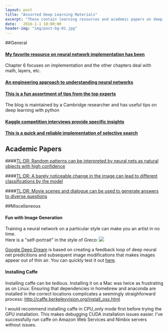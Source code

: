 ```yaml
---
layout: post
title: "Assorted Deep Learning Materials"
excerpt: "These contain learning resources and academic papers on deep learning"
date:   2016-1-1 10:00:00
header-img: "img/post-bg-01.jpg"
---
```


##General

#### [My favorite resource on neural network implementation has been](http://neuralnetworksanddeeplearning.com/chap6.html)
Chapter 6 focuses on implementation and the other chapters deal with math, layers, etc.

#### [An engineering approach to understanding neural networks](http://karpathy.github.io/neuralnets/)

#### [This is a fun assortment of tips from the top experts](http://www.marekrei.com/blog/26-things-i-learned-in-the-deep-learning-summer-school/)
The blog is maintained by a Cambridge researcher and has useful tips on deep learning with python

#### [Kaggle competition interviews provide specific insights](http://blog.kaggle.com/2012/11/01/deep-learning-how-i-did-it-merck-1st-place-interview)

#### [This is a quick and reliable implementation of selective search](https://github.com/AlpacaDB/selectivesearch)

## Academic Papers
####[TL;DR: Random patterns can be interpreted by neural nets as natural objects with high confidence](http://arxiv.org/pdf/1412.1897v4.pdf)

####[TL;DR: A barely noticeable change in the image can lead to different classifications by the model](http://arxiv.org/pdf/1312.6199v4.pdf)

####[TL;DR: Movie scenes and dialogue can be used to generate answers to diverse questions](http://arxiv.org/pdf/1512.02902v1.pdf)

##Miscellaneous

#### Fun with Image Generation
Training a neural network on a particular style can make you an artist in no time.  
Here is a "self-portrait" in the style of Greco:
![]({{DenisPeskov.github.io}}/images/Greco_DeepLearning_self.png)

[Google Deep Dream](https://github.com/google/deepdream) is based on creating a feedback loop of deep neural net predicitions and subsequent image modifications that makes images appear out of thin air.  You can quickly test it out [here](http://deepdreamgenerator.com/).



#### Installing Caffe
Installing caffe can be tedious.  Installing it on a Mac was twice as frustrating as on Linux.  Ensuring that dependencies in homebrew and anaconda are installed in the correct locations complicates a seemingly straighforward process:
http://caffe.berkeleyvision.org/install_osx.html

I would recommend installing caffe in CPU_only mode first before trying the GPU installation.  This makes debugging CUDA installation issues easier.  I've successfully run caffe on Amazon Web Services and Nimbix servers without issues.
